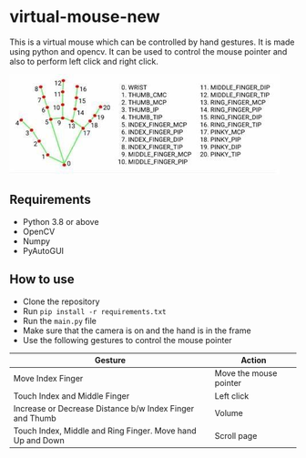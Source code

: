 # virtual-mouse-new

This is a virtual mouse which can be controlled by hand gestures. It is made using python and opencv. It can be used to control the mouse pointer and also to perform left click and right click.

![hands images](https://github.com/lokendarjangid/virtual-mouse-new/blob/main/hand%20image.jpg?raw=true)

## Requirements

- Python 3.8 or above
- OpenCV
- Numpy
- PyAutoGUI

## How to use

- Clone the repository
- Run ```pip install -r requirements.txt```
- Run the `main.py` file
- Make sure that the camera is on and the hand is in the frame
- Use the following gestures to control the mouse pointer

| Gesture | Action |
| --- | --- |
| Move Index Finger | Move the mouse pointer |
| Touch Index and Middle Finger | Left click |
| Increase or Decrease Distance b/w Index Finger and Thumb | Volume |
| Touch Index, Middle and Ring Finger. Move hand Up and Down | Scroll page |

